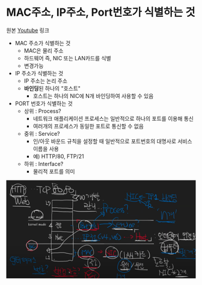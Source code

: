 # MAC주소, IP주소, Port번호가 식별하는 것

원본 [Youtube](https://www.youtube.com/watch?v=JDh_lzHO_CA&list=PLXvgR_grOs1BFH-TuqFsfHqbh-gpMbFoy&index=2) 링크

- MAC 주소가 식별하는 것
    - MAC은 물리 주소
    - 하드웨어 즉, NIC 또는 LAN카드를 식별
    - 변경가능
- IP 주소가 식별하는 것
    - IP 주소는 논리 주소
    - **바인딩**된 하나의 "호스트"
        - 호스트는 하나의 NIC에 N개 바인딩하여 사용할 수 있음
- PORT 번호가 식별하는 것
    - 상위 : Process?
        - 네트워크 애플리케이션 프로세스는 일반적으로 하나의 포트를 이용해 통신
        - 여러개의 프로세스가 동일한 포트로 통신할 수 없음
    - 중위 : Service?
        - 인/아웃 바운드 규칙을 설정할 때 일반적으로 포트번호의 대명사로 서비스 이름을 사용
        - 예) HTTP/80, FTP/21
    - 하위 : Interface?
        - 물리적 포트를 의미

![1](img/1.png)
